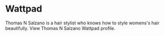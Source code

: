 # Wattpad
Thomas N Salzano is a hair stylist who knows how to style womens's hair beautifully.
View Thomas N Salzano Wattpad profile.
